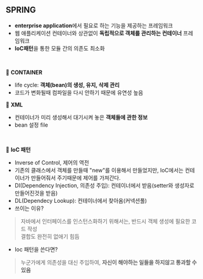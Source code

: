 ## SPRING

- **enterprise application**에서 필요로 하는 기능을 제공하는 프레임워크
- 웹 애플리케이션 컨테이너와 상관없이 **독립적으로 객체를 관리하는 컨테이너** 프레임워크
- **IoC패턴**을 통한 모듈 간의 의존도 최소화

<br>

:star2: **CONTAINER**

- life cycle: **객체(bean)의 생성, 유지, 삭제 관리**
- 코드가 변화될때 컴파일을 다시 안하기 때문에 유연성 높음

:link: **XML**

- 컨테이너가 미리 생성해서 대기시켜 놓은 **객체들에 관한 정보**
- bean 설정 file

<br>

:star2: **IoC 패턴**

- Inverse of Control, 제어의 역전
- 기존의 클래스에서 객체를 만들때 "new"를 이용해서 만들었지만, IoC에서는 컨테이너가 만들어줘서 주기때문에 제어를 가져간다.
- DI(Dependency Injection, 의존성 주입): 컨테이너에서 받음(setter와 생성자로 만들어진것을 받음)
- DL(Dependecy Lookup): 컨테이너에서 찾아옴(커넥션풀)
- 쓰이는 이유? 
> 자바에서 인터페이스를 인스턴스화하기 위해서는, 반드시 객체 생성에 필요한 코드 작성 <br>
> 결합도 완전히 없애기 힘듬
- Ioc 패턴을 쓴다면?
> 누군가에게 의존성을 대신 주입하여, **자신이 해야하는 일들을 하지않고 통과할 수 있음**

